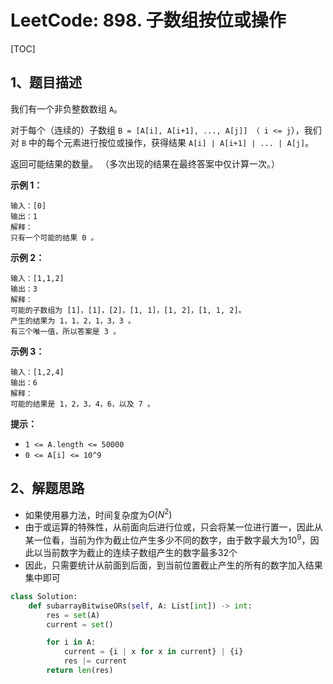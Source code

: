 # LeetCode: 898. 子数组按位或操作

[TOC]

## 1、题目描述

我们有一个非负整数数组 `A`。

对于每个（连续的）子数组 `B = [A[i], A[i+1], ..., A[j]] （ i <= j`），我们对 `B` 中的每个元素进行按位或操作，获得结果 `A[i] | A[i+1] | ... | A[j]`。

返回可能结果的数量。 （多次出现的结果在最终答案中仅计算一次。）

 

**示例 1：**

```
输入：[0]
输出：1
解释：
只有一个可能的结果 0 。
```


**示例 2：**

```
输入：[1,1,2]
输出：3
解释：
可能的子数组为 [1]，[1]，[2]，[1, 1]，[1, 2]，[1, 1, 2]。
产生的结果为 1，1，2，1，3，3 。
有三个唯一值，所以答案是 3 。
```


**示例 3：**

```
输入：[1,2,4]
输出：6
解释：
可能的结果是 1，2，3，4，6，以及 7 。
```

**提示：**

- `1 <= A.length <= 50000`
- `0 <= A[i] <= 10^9`



## 2、解题思路

- 如果使用暴力法，时间复杂度为$O(N^2)$
- 由于或运算的特殊性，从前面向后进行位或，只会将某一位进行置一，因此从某一位看，当前为作为截止位产生多少不同的数字，由于数字最大为$10^9$，因此以当前数字为截止的连续子数组产生的数字最多32个
- 因此，只需要统计从前面到后面，到当前位置截止产生的所有的数字加入结果集中即可



```python
class Solution:
    def subarrayBitwiseORs(self, A: List[int]) -> int:
        res = set(A)
        current = set()

        for i in A:
            current = {i | x for x in current} | {i}
            res |= current
        return len(res)
```

